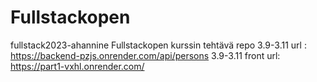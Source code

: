 # Fullstackopen
fullstack2023-ahannine
Fullstackopen kurssin tehtävä repo
3.9-3.11 url : https://backend-pzjs.onrender.com/api/persons
3.9-3.11 front url: https://part1-vxhl.onrender.com/
